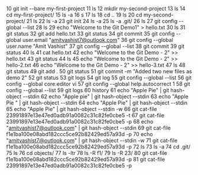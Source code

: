  10  git init --bare my-first-project
   11  ls
   12  mkdir my-second-project 
   13  ls
   14  cd my-first-project/
   15  ls -a 
   16  s
   17  ls
   18  cd ..
   19  ls
   20  cd my-second-project/
   21  ls
   22  ls -a 
   23  git init 
   24  ls -a 
   25  ls -a .git/
   26  ls
   27  git config --global --list 
   28  ls
   29  echo  "Welcome to the Git Demo1" > hello.txt 
   30  ls
   31  git status 
   32  git add hello.txt 
   33  git status 
   34  git commit 
   35  git config --global user.email "amitvashist7@outlook.com"
   36  git config --global user.name "Amit Vashist" 
   37  git config --global --list 
   38  git commit 
   39  git status 
   40  ls
   41  cat hello.txt 
   42  echo  "Welcome to the Git Demo - 2" >> hello.txt 
   43  git status 
   44  ls
   45  echo  "Welcome to the Git Demo - 2" >> hello-2.txt 
   46  echo  "Welcome to the Git Demo - 2" >> hello-3.txt 
   47  ls
   48  git status 
   49  git add . 
   50  git status 
   51  git commit -m "Added two new files as demo 2" 
   52  git status 
   53  git logs 
   54  git log
   55  git config --global --list 
   56  git config --global  core.editor vi 
   57  git config --global  help.autocorrect 1
   58  git config --global --list 
   59  git logs
   60  history 
   61  echo "Apple Pie" | git hash-object --stdin
   62  echo "Apple pie" | git hash-object --stdin
   63  echo "Apple Pie " | git hash-object --stdin
   64  echo "Apple Pie" | git hash-object --stdin
   65  echo "Apple Pie" | git hash-object --stdin -w 
   66  git cat-file 23991897e13e47ed0adb91a0082c31c82fe0cbe5 -t 
   67  git cat-file 23991897e13e47ed0adb91a0082c31c82fe0cbe5 -p 
   68  echo "amitvashist7@outlook.com" | git hash-object --stdin
   69  git cat-file f1e1ba100e08abd182ccc5ce92b82429ed57a93d -p 
   70  echo "amitvashist7@outlook.com" | git hash-object --stdin -w 
   71  git cat-file f1e1ba100e08abd182ccc5ce92b82429ed57a93d -p 
   72  ls 
   73  ls -a 
   74  cd .git/
   75  ls
   76  cd objects/
   77  ls -ltr 
   78  ls -R f1/
   79  ls -R 23/
   80  git cat-file f1e1ba100e08abd182ccc5ce92b82429ed57a93d -p 
   81  git cat-file 23991897e13e47ed0adb91a0082c31c82fe0cbe5 -p 
